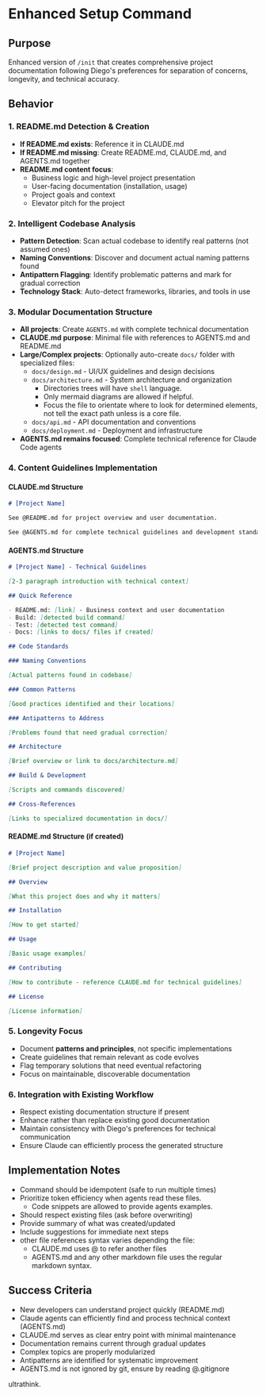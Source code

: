 # Enhanced Setup Command

## Purpose

Enhanced version of `/init` that creates comprehensive project documentation following Diego's preferences for separation of concerns, longevity, and technical accuracy.

## Behavior

### 1. README.md Detection & Creation

- **If README.md exists**: Reference it in CLAUDE.md
- **If README.md missing**: Create README.md, CLAUDE.md, and AGENTS.md together
- **README.md content focus**:
  - Business logic and high-level project presentation
  - User-facing documentation (installation, usage)
  - Project goals and context
  - Elevator pitch for the project

### 2. Intelligent Codebase Analysis

- **Pattern Detection**: Scan actual codebase to identify real patterns (not assumed ones)
- **Naming Conventions**: Discover and document actual naming patterns found
- **Antipattern Flagging**: Identify problematic patterns and mark for gradual correction
- **Technology Stack**: Auto-detect frameworks, libraries, and tools in use

### 3. Modular Documentation Structure

- **All projects**: Create `AGENTS.md` with complete technical documentation
- **CLAUDE.md purpose**: Minimal file with references to AGENTS.md and README.md
- **Large/Complex projects**: Optionally auto-create `docs/` folder with specialized files:
  - `docs/design.md` - UI/UX guidelines and design decisions
  - `docs/architecture.md` - System architecture and organization
    - Directories trees will have `shell` language.
    - Only mermaid diagrams are allowed if helpful.
    - Focus the file to orientate where to look for determined elements, not tell the exact path unless is a core file.
  - `docs/api.md` - API documentation and conventions
  - `docs/deployment.md` - Deployment and infrastructure
- **AGENTS.md remains focused**: Complete technical reference for Claude Code agents

### 4. Content Guidelines Implementation

#### CLAUDE.md Structure

```markdown
# [Project Name]

See @README.md for project overview and user documentation.

See @AGENTS.md for complete technical guidelines and development standards.
```

#### AGENTS.md Structure

```markdown
# [Project Name] - Technical Guidelines

[2-3 paragraph introduction with technical context]

## Quick Reference

- README.md: [link] - Business context and user documentation
- Build: [detected build command]
- Test: [detected test command]
- Docs: [links to docs/ files if created]

## Code Standards

### Naming Conventions

[Actual patterns found in codebase]

### Common Patterns

[Good practices identified and their locations]

### Antipatterns to Address

[Problems found that need gradual correction]

## Architecture

[Brief overview or link to docs/architecture.md]

## Build & Development

[Scripts and commands discovered]

## Cross-References

[Links to specialized documentation in docs/]
```

#### README.md Structure (if created)

```markdown
# [Project Name]

[Brief project description and value proposition]

## Overview

[What this project does and why it matters]

## Installation

[How to get started]

## Usage

[Basic usage examples]

## Contributing

[How to contribute - reference CLAUDE.md for technical guidelines]

## License

[License information]
```

### 5. Longevity Focus

- Document **patterns and principles**, not specific implementations
- Create guidelines that remain relevant as code evolves
- Flag temporary solutions that need eventual refactoring
- Focus on maintainable, discoverable documentation

### 6. Integration with Existing Workflow

- Respect existing documentation structure if present
- Enhance rather than replace existing good documentation
- Maintain consistency with Diego's preferences for technical communication
- Ensure Claude can efficiently process the generated structure

## Implementation Notes

- Command should be idempotent (safe to run multiple times)
- Prioritize token efficiency when agents read these files.
  - Code snippets are allowed to provide agents examples.
- Should respect existing files (ask before overwriting)
- Provide summary of what was created/updated
- Include suggestions for immediate next steps
- other file references syntax varies depending the file:
  - CLAUDE.md uses @<relative-path> to refer another files
  - AGENTS.md and any other markdown file uses the regular markdown syntax.

## Success Criteria

- New developers can understand project quickly (README.md)
- Claude agents can efficiently find and process technical context (AGENTS.md)
- CLAUDE.md serves as clear entry point with minimal maintenance
- Documentation remains current through gradual updates
- Complex topics are properly modularized
- Antipatterns are identified for systematic improvement
- AGENTS.md is not ignored by git, ensure by reading @.gitignore

ultrathink.
